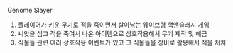 Genome Slayer

1. 플레이어가 키운 무기로 적을 죽이면서 살아남는 웨이브형 핵앤슬래시 게임
2. 씨앗을 심고 적을 죽여서 나온 아이템으로 상호작용해서 무기 제작 및 해금
3. 식물들 관련 여러 상호작용 이벤트가 있고 그 식물들을 장비로 활용해서 적을 처치